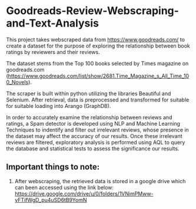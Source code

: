 # Goodreads-Review-Webscraping-and-Text-Analysis

This project takes webscraped data from https://www.goodreads.com/ to create a dataset for the purpose of exploring the relationship between book ratings by reviewers and their reviews.

The dataset stems from the Top 100 books selected by Times magazine on goodreads.com (https://www.goodreads.com/list/show/2681.Time_Magazine_s_All_Time_100_Novels).

The scraper is built within python utilizing the libraries Beautiful and Selenium. After retrieval, data is preprocessed and transformed for suitable for suitable loading into Arango (GraphDB). 

In order to accurately examine the relationship between reviews and ratings, a Spam detector is developed using NLP and Machine Learning Techniques to indentify and filter out irrelevant reviews, whose presence in the dataset may affect the accuracy of our results. Once these irrelevant reviews are filtered, exploratory analysis is performed using AQL to query the database and statistical tests to assess the significance our results.

## Important things to note:
1. After webscraping, the retrieved data is stored in a google drive which can been accessed using the link below:
https://drive.google.com/drive/u/0/folders/1VNimPMww-vFTifWgD_pu4uSD6tB9YomN
